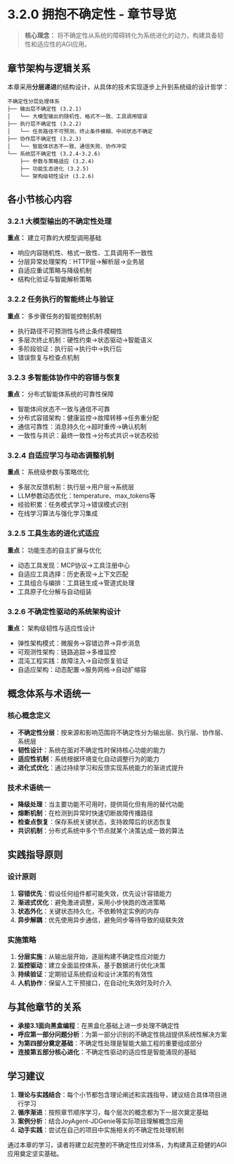 # 3.2.0 拥抱不确定性 - 章节导览

> **核心理念：** 将不确定性从系统的障碍转化为系统进化的动力，构建具备韧性和适应性的AGI应用。

## 章节架构与逻辑关系

本章采用**分层递进**的结构设计，从具体的技术实现逐步上升到系统级的设计哲学：

```
不确定性分层处理体系
├── 输出层不确定性 (3.2.1)
│   └── 大模型输出的随机性、格式不一致、工具调用错误
├── 执行层不确定性 (3.2.2) 
│   └── 任务路径不可预测、终止条件模糊、中间状态不确定
├── 协作层不确定性 (3.2.3)
│   └── 智能体状态不一致、通信失败、协作冲突
└── 系统层不确定性 (3.2.4-3.2.6)
    ├── 参数与策略适应 (3.2.4)
    ├── 功能生态进化 (3.2.5) 
    └── 架构级韧性设计 (3.2.6)
```

## 各小节核心内容

### 3.2.1 大模型输出的不确定性处理
**重点：** 建立可靠的大模型调用基础
- 响应内容随机性、格式一致性、工具调用不一致性
- 分层异常处理架构：HTTP层→解析层→业务层
- 自适应重试策略与降级机制
- 结构化验证与智能解析策略

### 3.2.2 任务执行的智能终止与验证
**重点：** 多步骤任务的智能控制机制
- 执行路径不可预测性与终止条件模糊性
- 多层次终止机制：硬性约束→状态驱动→智能语义
- 多阶段验证：执行前→执行中→执行后
- 错误恢复与检查点机制

### 3.2.3 多智能体协作中的容错与恢复
**重点：** 分布式智能体系统的可靠性保障
- 智能体间状态不一致与通信不可靠
- 分布式容错架构：健康监控→故障转移→任务重分配
- 通信可靠性：消息持久化→超时重传→确认机制
- 一致性与共识：最终一致性→分布式共识→状态校验

### 3.2.4 自适应学习与动态调整机制
**重点：** 系统级参数与策略优化
- 多层次反馈机制：执行层→用户层→系统层
- LLM参数动态优化：temperature、max_tokens等
- 经验积累：任务模式学习→错误模式识别
- 在线学习算法与强化学习集成

### 3.2.5 工具生态的进化式适应
**重点：** 功能生态的自主扩展与优化
- 动态工具发现：MCP协议→工具注册中心
- 自适应工具选择：历史表现→上下文匹配
- 工具组合与编排：工具链生成→管道式处理
- 工具原子化分解与自动组装

### 3.2.6 不确定性驱动的系统架构设计
**重点：** 架构级韧性与适应性设计
- 弹性架构模式：微服务→容错边界→异步消息
- 可观测性架构：链路追踪→多维监控
- 混沌工程实践：故障注入→自动恢复验证
- 自适应架构：动态配置→服务网格→自动扩缩容

## 概念体系与术语统一

### 核心概念定义
- **不确定性分层**：按来源和影响范围将不确定性分为输出层、执行层、协作层、系统层
- **韧性设计**：系统在面对不确定性时保持核心功能的能力
- **适应性机制**：系统根据环境变化自动调整行为的能力
- **进化式优化**：通过持续学习和反馈实现系统能力的渐进式提升

### 技术术语统一
- **降级处理**：当主要功能不可用时，提供简化但有用的替代功能
- **熔断机制**：在检测到异常时快速切断故障传播路径
- **检查点恢复**：保存系统关键状态，支持故障后的状态恢复
- **共识机制**：分布式系统中多个节点就某个决策达成一致的算法

## 实践指导原则

### 设计原则
1. **容错优先**：假设任何组件都可能失效，优先设计容错能力
2. **渐进式优化**：避免激进调整，采用小步快跑的改进策略
3. **状态外化**：关键状态持久化，不依赖特定实例的内存
4. **异步解耦**：优先使用异步通信，避免同步等待导致的级联失效

### 实施策略
1. **分层实施**：从输出层开始，逐层构建不确定性应对能力
2. **监控驱动**：建立全面监控体系，基于数据进行优化决策
3. **持续验证**：定期验证系统假设和设计决策的有效性
4. **人机协作**：保留人工干预接口，在自动化失效时及时介入

## 与其他章节的关系

- **承接3.1面向黑盒编程**：在黑盒化基础上进一步处理不确定性
- **呼应第一部分问题分析**：为第一部分识别的不确定性挑战提供系统性解决方案
- **为第四部分奠定基础**：不确定性处理是智能大脑工程的重要组成部分
- **连接第五部分核心进化**：不确定性驱动的适应性是智能涌现的基础

## 学习建议

1. **理论与实践结合**：每个小节都包含理论阐述和实践指导，建议结合具体项目进行学习
2. **循序渐进**：按照章节顺序学习，每个层次的概念都为下一层次奠定基础
3. **案例分析**：结合JoyAgent-JDGenie等实际项目理解概念应用
4. **动手实践**：尝试在自己的项目中实施相关的不确定性处理机制

通过本章的学习，读者将建立起完整的不确定性应对体系，为构建真正稳健的AGI应用奠定坚实基础。
